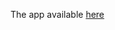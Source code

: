 The app available <a href="http://mysourcecode.org/osu_projects/CS494/Week8/NYTSearch.html">here</a>
